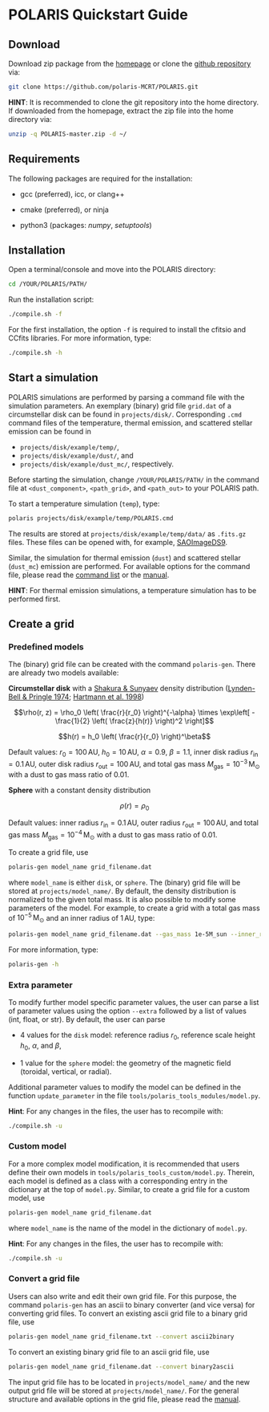 # POLARIS Quickstart Guide

## Download

Download zip package from the [homepage](http://www1.astrophysik.uni-kiel.de/~polaris/) or clone the [github repository](https://github.com/polaris-MCRT/POLARIS) via:
```bash
git clone https://github.com/polaris-MCRT/POLARIS.git
```
**HINT**: It is recommended to clone the git repository into the home directory.
If downloaded from the homepage, extract the zip file into the home directory via:
```bash
unzip -q POLARIS-master.zip -d ~/
```


## Requirements

The following packages are required for the installation:

- gcc (preferred), icc, or clang++

- cmake (preferred), or ninja

- python3 (packages: *numpy*, *setuptools*)


## Installation

Open a terminal/console and move into the POLARIS directory:
```bash
cd /YOUR/POLARIS/PATH/
```

Run the installation script:
```bash
./compile.sh -f
```
For the first installation, the option `-f` is required to install the cfitsio and CCfits libraries.
For more information, type:
```bash
./compile.sh -h
```


## Start a simulation

POLARIS simulations are performed by parsing a command file with the simulation parameters.
An exemplary (binary) grid file `grid.dat` of a circumstellar disk can be found in `projects/disk/`.
Corresponding `.cmd` command files of the temperature, thermal emission, and scattered stellar emission can be found in

- `projects/disk/example/temp/`,
- `projects/disk/example/dust/`, and
- `projects/disk/example/dust_mc/`, respectively.

Before starting the simulation, change `/YOUR/POLARIS/PATH/` in the command file at `<dust_component>`, `<path_grid>`, and `<path_out>` to your POLARIS path.

To start a temperature simulation (`temp`), type:
```bash
polaris projects/disk/example/temp/POLARIS.cmd
```
The results are stored at `projects/disk/example/temp/data/` as `.fits.gz` files. These files can be opened with, for example, [SAOImageDS9](https://sites.google.com/cfa.harvard.edu/saoimageds9/home).

Similar, the simulation for thermal emission (`dust`) and scattered stellar (`dust_mc`) emission are performed.
For available options for the command file, please read the [command list](projects/CommandList.cmd) or the [manual](manual.pdf).

**HINT**: For thermal emission simulations, a temperature simulation has to be performed first.


## Create a grid

### Predefined models

The (binary) grid file can be created with the command `polaris-gen`.
There are already two models available:

**Circumstellar disk** with a [Shakura & Sunyaev](https://ui.adsabs.harvard.edu/abs/1973A&A....24..337S) density distribution
([Lynden-Bell & Pringle 1974](https://ui.adsabs.harvard.edu/abs/1974MNRAS.168..603L); [Hartmann et al. 1998](https://ui.adsabs.harvard.edu/abs/1998ApJ...495..385H))
```math
\rho(r, z) = \rho_0 \left( \frac{r}{r_0} \right)^{-\alpha} \times \exp\left[ -\frac{1}{2} \left( \frac{z}{h(r)} \right)^2 \right]
```
```math
h(r) = h_0 \left( \frac{r}{r_0} \right)^\beta
```
Default values: $`r_0 = 100\,\mathrm{AU}`$, $`h_0 = 10\,\mathrm{AU}`$, $`\alpha = 0.9`$, $`\beta = 1.1`$, inner disk radius $`r_\mathrm{in} = 0.1\,\mathrm{AU}`$, outer disk radius $`r_\mathrm{out} = 100\,\mathrm{AU}`$, and total gas mass $`M_\mathrm{gas} = 10^{-3}\,\mathrm{M_\odot}`$ with a dust to gas mass ratio of 0.01.

**Sphere** with a constant density distribution
```math
\rho(r) = \rho_0
```
Default values: inner radius $`r_\mathrm{in} = 0.1\,\mathrm{AU}`$, outer radius $`r_\mathrm{out} = 100\,\mathrm{AU}`$, and total gas mass $`M_\mathrm{gas} = 10^{-4}\,\mathrm{M_\odot}`$ with a dust to gas mass ratio of 0.01.

To create a grid file, use
```bash
polaris-gen model_name grid_filename.dat
```
where `model_name` is either `disk`, or `sphere`.
The (binary) grid file will be stored at `projects/model_name/`.
By default, the density distribution is normalized to the given total mass.
It is also possible to modify some parameters of the model.
For example, to create a grid with a total gas mass of $`10^{-5}\,\mathrm{M_\odot}`$ and an inner radius of $`1\,\mathrm{AU}`$, type:
```bash
polaris-gen model_name grid_filename.dat --gas_mass 1e-5M_sun --inner_radius 1AU
```
For more information, type:
```bash
polaris-gen -h
```


### Extra parameter

To modify further model specific parameter values, the user can parse a list of parameter values using the option `--extra` followed by a list of values (int, float, or str).
By default, the user can parse

- 4 values for the `disk` model: reference radius $`r_0`$, reference scale height $`h_0`$, $`\alpha`$, and $`\beta`$,

- 1 value for the `sphere` model: the geometry of the magnetic field (toroidal, vertical, or radial).

Additional parameter values to modify the model can be defined in the function `update_parameter` in the file `tools/polaris_tools_modules/model.py`.

**Hint**: For any changes in the files, the user has to recompile with:
```bash
./compile.sh -u
```


### Custom model

For a more complex model modification, it is recommended that users define their own models in `tools/polaris_tools_custom/model.py`.
Therein, each model is defined as a class with a corresponding entry in the dictionary at the top of `model.py`.
Similar, to create a grid file for a custom model, use
```bash
polaris-gen model_name grid_filename.dat
```
where `model_name` is the name of the model in the dictionary of `model.py`.

**Hint**: For any changes in the files, the user has to recompile with:
```bash
./compile.sh -u
```


### Convert a grid file

Users can also write and edit their own grid file.
For this purpose, the command `polaris-gen` has an ascii to binary converter (and vice versa) for converting grid files.
To convert an existing ascii grid file to a binary grid file, use
```bash
polaris-gen model_name grid_filename.txt --convert ascii2binary
```
To convert an existing binary grid file to an ascii grid file, use
```bash
polaris-gen model_name grid_filename.dat --convert binary2ascii
```
The input grid file has to be located in `projects/model_name/` and the new output grid file will be stored at `projects/model_name/`.
For the general structure and available options in the grid file, please read the [manual](manual.pdf).
